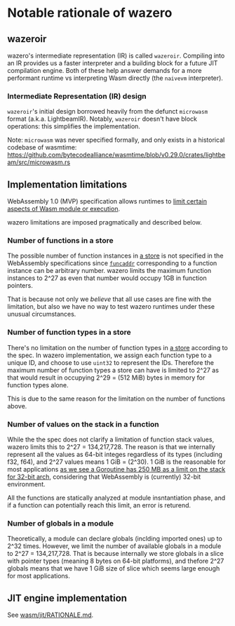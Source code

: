 # Notable rationale of wazero

## wazeroir
wazero's intermediate representation (IR) is called `wazeroir`. Compiling into an IR provides us a faster interpreter
and a building block for a future JIT compilation engine. Both of these help answer demands for a more performant
runtime vs interpreting Wasm directly (the `naivevm` interpreter).

### Intermediate Representation (IR) design
`wazeroir`'s initial design borrowed heavily from the defunct `microwasm` format (a.k.a. LightbeamIR). Notably,
`wazeroir` doesn't have block operations: this simplifies the implementation.

Note: `microwasm` was never specified formally, and only exists in a historical codebase of wasmtime:
https://github.com/bytecodealliance/wasmtime/blob/v0.29.0/crates/lightbeam/src/microwasm.rs


## Implementation limitations

WebAssembly 1.0 (MVP) specification allows runtimes to [limit certain aspects of Wasm module or execution](https://www.w3.org/TR/wasm-core-1/#a2-implementation-limitations).

wazero limitations are imposed pragmatically and described below.

### Number of functions in a store

The possible number of function instances in [a store](https://www.w3.org/TR/wasm-core-1/#store%E2%91%A0) is not specified in the WebAssembly specifications since [`funcaddr`](https://www.w3.org/TR/wasm-core-1/#syntax-funcaddr) corresponding to a function instance can be arbitrary number. 
wazero limits the maximum function instances to 2^27 as even that number would occupy 1GB in function pointers.

That is because not only we _believe_ that all use cases are fine with the limitation, but also we have no way to test wazero runtimes under these unusual circumstances.

### Number of function types in a store

There's no limitation on the number of function types in [a store](https://www.w3.org/TR/wasm-core-1/#store%E2%91%A0) according to the spec. In wazero implementation, we assign each function type to a unique ID, and choose to use `uint32` to represent the IDs.
Therefore the maximum number of function types a store can have is limited to 2^27 as that would result in occupying 2^29 = (512 MiB) bytes in memory for function types alone.

This is due to the same reason for the limitation on the number of functions above.

### Number of values on the stack in a function

While the the spec does not clarify a limitation of function stack values, wazero limits this to 2^27 = 134,217,728.
The reason is that we internally represent all the values as 64-bit integes regardless of its types (including f32, f64), and 2^27 values means 
1 GiB = (2^30). 1 GiB is the reasonable for most applications [as we see a Goroutine has 250 MB as a limit on the stack for 32-bit arch](https://github.com/golang/go/blob/f296b7a6f045325a230f77e9bda1470b1270f817/src/runtime/proc.go#L120), considering that WebAssembly is (currently) 32-bit environment.

All the functions are statically analyzed at module insntantiation phase, and if a function can potentially reach this limit, an error is returend.

### Number of globals in a module

Theoretically, a module can declare globals (inclding imported ones) up to 2^32 times. However, we limit the number of available globals in a module to 2^27 = 134,217,728.
That is because internally we store globals in a slice with pointer types (meaning 8 bytes on 64-bit platforms), and thefore 2^27 globals
means that we have 1 GiB size of slice which seems large enough for most applications.

## JIT engine implementation

See [wasm/jit/RATIONALE.md](wasm/jit/RATIONALE.md).
